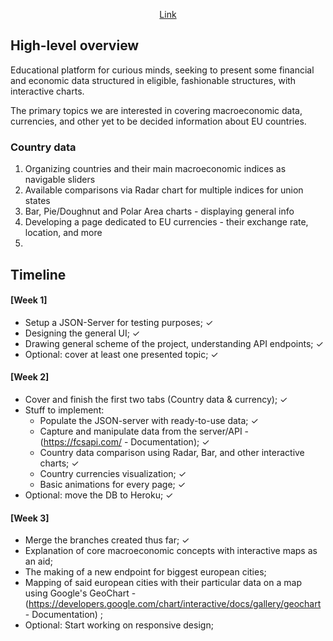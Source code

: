 


<p align=center><a href="https://salerazvan.github.io/home">Link</a></p>

## High-level overview ## 
Educational platform for curious minds, seeking to present some financial and economic data structured in eligible, fashionable structures, with interactive charts.

The primary topics we are interested in covering macroeconomic data, currencies, and other yet to be decided information about EU countries. 

  ### Country data ###
  1) Organizing countries and their main macroeconomic indices as navigable sliders
  2) Available comparisons via Radar chart for multiple indices for union states
  3) Bar, Pie/Doughnut and Polar Area charts - displaying general info
  4) Developing a page dedicated to EU currencies - their exchange rate, location, and more
  5) 

## Timeline ##

  #### [Week 1] ####
  - Setup a JSON-Server for testing purposes; ✓
  - Designing the general UI; ✓
  - Drawing general scheme of the project, understanding API endpoints; ✓
  - Optional: cover at least one presented topic; ✓

  #### [Week 2] ####
  - Cover and finish the first two tabs (Country data & currency); ✓
  - Stuff to implement: 
    - Populate the JSON-server with ready-to-use data; ✓
    - Capture and manipulate data from the server/API - (https://fcsapi.com/ - Documentation); ✓
    - Country data comparison using Radar, Bar, and other interactive charts; ✓
    - Country currencies visualization; ✓
    - Basic animations for every page; ✓
  - Optional: move the DB to Heroku; ✓

  #### [Week 3] ####
  - Merge the branches created thus far; ✓
  - Explanation of core macroeconomic concepts with interactive maps as an aid;
  - The making of a new endpoint for biggest european cities;
  - Mapping of said european cities with their particular data on a map using Google's GeoChart - (https://developers.google.com/chart/interactive/docs/gallery/geochart - Documentation) ;
  - Optional: Start working on responsive design;
